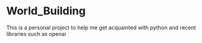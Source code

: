 # World_Building
This is a personal project to help me get acquainted with python and recent libraries such as openai

